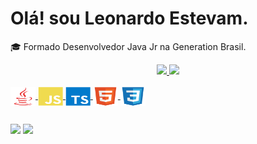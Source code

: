 # Olá! sou Leonardo Estevam.

🎓 Formado Desenvolvedor Java Jr na Generation Brasil.

<div align="center">
  <a href="https://github.com/leoesttevam">
  <img height="180em" src="https://github-readme-stats.vercel.app/api?username=leoesttevam&show_icons=true&theme=tokyonight&include_all_commits=true&count_private=true"/>
  <img height="180em" src="https://github-readme-stats.vercel.app/api/top-langs/?username=leoesttevam&layout=compact&langs_count=7&theme=tokyonight"/>
</div>
  <div style="display: inline_block"><br>
    <img align="center" alt="Leo-Java" height="30" width="40" src="https://raw.githubusercontent.com/devicons/devicon/master/icons/java/java-plain.svg">
  <img align="center" alt="Leo-Js" height="30" width="40" src="https://raw.githubusercontent.com/devicons/devicon/master/icons/javascript/javascript-plain.svg">
  <img align="center" alt="Leo-Ts" height="30" width="40" src="https://raw.githubusercontent.com/devicons/devicon/master/icons/typescript/typescript-plain.svg">
  <img align="center" alt="Leo-HTML" height="30" width="40" src="https://raw.githubusercontent.com/devicons/devicon/master/icons/html5/html5-original.svg">
  <img align="center" alt="Leo-CSS" height="30" width="40" src="https://raw.githubusercontent.com/devicons/devicon/master/icons/css3/css3-original.svg">
</div>
  
  
  ##
 
<div> 
  <a href="https://www.instagram.com/invites/contact/?i=m9nozr5bcn7j&utm_content=mq7cgge" target="_blank"><img src="https://img.shields.io/badge/-Instagram-%23E4405F?style=for-the-badge&logo=instagram&logoColor=white" target="_blank"></a> 
  <a href = "https://www.linkedin.com/in/leonardo-estevam-42501b170"><img src="https://img.shields.io/badge/LinkedIn-0077B5?style=for-the-badge&logo=linkedin&logoColor=white" target="_blank"></a>
